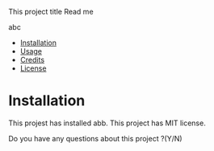 This project title Read me

abc


- [Installation](#installation)
- [Usage](#usage)
- [Credits](#credits)
- [License](#license)

# Installation 
This projest has installed abb.
This project has MIT license.


Do you have any questions about this project ?(Y/N)


         

 
